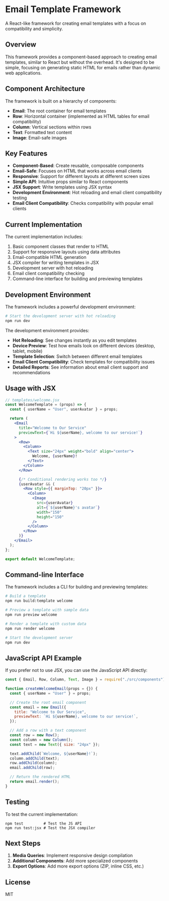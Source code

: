 # Email Template Framework

A React-like framework for creating email templates with a focus on compatibility and simplicity.

## Overview

This framework provides a component-based approach to creating email templates, similar to React but without the overhead. It's designed to be simple, focusing on generating static HTML for emails rather than dynamic web applications.

## Component Architecture

The framework is built on a hierarchy of components:

- **Email**: The root container for email templates
- **Row**: Horizontal container (implemented as HTML tables for email compatibility)
- **Column**: Vertical sections within rows
- **Text**: Formatted text content
- **Image**: Email-safe images

## Key Features

- **Component-Based**: Create reusable, composable components
- **Email-Safe**: Focuses on HTML that works across email clients
- **Responsive**: Support for different layouts at different screen sizes
- **Simple API**: Intuitive props similar to React components
- **JSX Support**: Write templates using JSX syntax
- **Development Environment**: Hot reloading and email client compatibility testing
- **Email Client Compatibility**: Checks compatibility with popular email clients

## Current Implementation

The current implementation includes:

1. Basic component classes that render to HTML
2. Support for responsive layouts using data attributes
3. Email-compatible HTML generation
4. JSX compiler for writing templates in JSX
5. Development server with hot reloading
6. Email client compatibility checking
7. Command-line interface for building and previewing templates

## Development Environment

The framework includes a powerful development environment:

```bash
# Start the development server with hot reloading
npm run dev
```

The development environment provides:

- **Hot Reloading**: See changes instantly as you edit templates
- **Device Preview**: Test how emails look on different devices (desktop, tablet, mobile)
- **Template Selection**: Switch between different email templates
- **Email Client Compatibility**: Check templates for compatibility issues
- **Detailed Reports**: See information about email client support and recommendations

## Usage with JSX

```jsx
// templates/welcome.jsx
const WelcomeTemplate = (props) => {
  const { userName = "User", userAvatar } = props;

  return (
    <Email
      title="Welcome to Our Service"
      previewText={`Hi ${userName}, welcome to our service!`}
    >
      <Row>
        <Column>
          <Text size="24px" weight="bold" align="center">
            Welcome, {userName}!
          </Text>
        </Column>
      </Row>

      {/* Conditional rendering works too */}
      {userAvatar && (
        <Row style={{ marginTop: "20px" }}>
          <Column>
            <Image
              src={userAvatar}
              alt={`${userName}'s avatar`}
              width="150"
              height="150"
            />
          </Column>
        </Row>
      )}
    </Email>
  );
};

export default WelcomeTemplate;
```

## Command-line Interface

The framework includes a CLI for building and previewing templates:

```bash
# Build a template
npm run build:template welcome

# Preview a template with sample data
npm run preview welcome

# Render a template with custom data
npm run render welcome

# Start the development server
npm run dev
```

## JavaScript API Example

If you prefer not to use JSX, you can use the JavaScript API directly:

```javascript
const { Email, Row, Column, Text, Image } = require("./src/components");

function createWelcomeEmail(props = {}) {
  const { userName = "User" } = props;

  // Create the root email component
  const email = new Email({
    title: "Welcome to Our Service",
    previewText: `Hi ${userName}, welcome to our service!`,
  });

  // Add a row with a text component
  const row = new Row();
  const column = new Column();
  const text = new Text({ size: "24px" });

  text.addChild(`Welcome, ${userName}!`);
  column.addChild(text);
  row.addChild(column);
  email.addChild(row);

  // Return the rendered HTML
  return email.render();
}
```

## Testing

To test the current implementation:

```
npm test         # Test the JS API
npm run test:jsx # Test the JSX compiler
```

## Next Steps

1. **Media Queries**: Implement responsive design compilation
2. **Additional Components**: Add more specialized components
3. **Export Options**: Add more export options (ZIP, inline CSS, etc.)

## License

MIT
